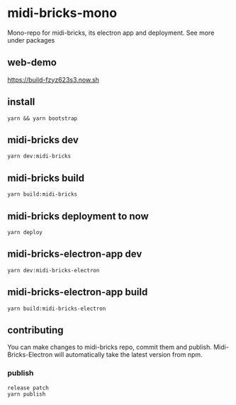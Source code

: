 # midi-bricks-mono

Mono-repo for midi-bricks, its electron app and deployment. See more under packages

## web-demo

https://build-fzyz623s3.now.sh

## install

```
yarn && yarn bootstrap
```

## midi-bricks dev

```
yarn dev:midi-bricks
```

## midi-bricks build

```
yarn build:midi-bricks
```

## midi-bricks deployment to now

```
yarn deploy
```

## midi-bricks-electron-app dev

```
yarn dev:midi-bricks-electron
```

## midi-bricks-electron-app build

```
yarn build:midi-bricks-electron
```

## contributing

You can make changes to midi-bricks repo, commit them and publish. Midi-Bricks-Electron will automatically take the latest version from npm.


### publish

```
release patch
yarn publish
```
